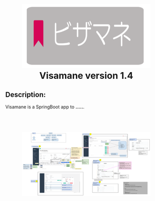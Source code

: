<h1 align="center">
  <br>
  <img src="../images/vis logo.png" height="200" width="400"/>
  <br>
Visamane version 1.4
  <br>
  
## Description:
 <p>Visamane is a  SpringBoot app to  <strong>.....</strong>.</p>
<br>
<h1 align="center">
  <img src="../images/v1.4.0 Hello-work Document Export.png" height="200" width="400"/>

